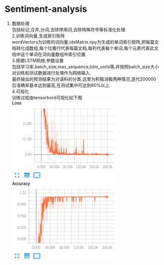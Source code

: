# Sentiment-analysis  
 1. 数据处理  
包括标记,合并,分词,去除停用词,去除特殊符号等标准化处理.  
2.训练词向量,生成索引矩阵  
wordVectors为训练的词向量,idsMatrix.npy为生成的单词索引矩阵,把每篇文档转化成数组,每个位置行代表每篇文档,每列代表每个单词,每个元素代表此文档中这个单词在词向量数组中索引位置.  
3.搭建LSTM网络,参数设置  
包括学习率,batch_size,max_sequence,lstm_units等,并按照batch_size大小对训练和测试数据进行处理作为网络输入.  
最终输出的预测结果为对语料的分类,这里为积极消极两种情况,迭代200000后准确率基本达到最高,在测试集中可达到80%以上.  
4.可视化   
训练过程由tensorbord可视化如下图   
![image](https://github.com/dotah88/Sentiment-analysis/blob/master/tensor_image/45cb2c86-2308-4058-8d62-e5a49135eae1.png)  
![image](https://github.com/dotah88/Sentiment-analysis/blob/master/tensor_image/Screenshot_2019-03-16%20TensorBoard.png)

